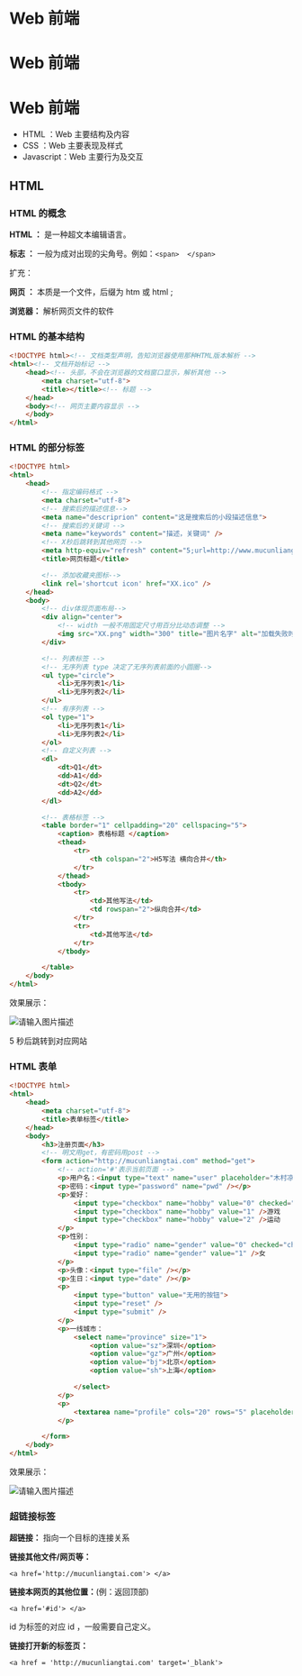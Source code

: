 # Web 前端


# Web 前端

# Web 前端

* HTML ：Web 主要结构及内容
* CSS ：Web 主要表现及样式
* Javascript：Web 主要行为及交互

## HTML

### HTML 的概念

**HTML ：** 是一种超文本编辑语言。

**标志 ：** 一般为成对出现的尖角号。例如：`<span>  </span>`

扩充：

**网页 ：** 本质是一个文件，后缀为 htm 或 html ;

**浏览器：** 解析网页文件的软件

### HTML 的基本结构

```html
<!DOCTYPE html><!-- 文档类型声明，告知浏览器使用那种HTML版本解析 -->
<html><!-- 文档开始标记 -->
	<head><!-- 头部，不会在浏览器的文档窗口显示，解析其他 -->
		<meta charset="utf-8">
		<title></title><!-- 标题 -->
	</head>
	<body><!-- 网页主要内容显示 -->
	</body>
</html>

```

### HTML 的部分标签

```html
<!DOCTYPE html>
<html>
	<head>
		<!-- 指定编码格式 -->
		<meta charset="utf-8">
		<!-- 搜索后的描述信息-->
		<meta name="descriprion" content="这是搜索后的小段描述信息">
		<!-- 搜索后的关键词 -->
		<meta name="keywords" content="描述，关键词" />
		<!-- X秒后跳转到其他网页 -->
		<meta http-equiv="refresh" content="5;url=http://www.mucunliangtai.com">
		<title>网页标题</title>

		<!-- 添加收藏夹图标-->
		<link rel='shortcut icon' href="XX.ico" />
	</head>
	<body>
		<!-- div体现页面布局-->
		<div align="center">
			<!-- width 一般不用固定尺寸用百分比动态调整 -->
			<img src="XX.png" width="300" title="图片名字" alt="加载失败时，显示的文字" />
		</div>

		<!-- 列表标签 -->
		<!-- 无序列表 type 决定了无序列表前面的小圆圈-->
		<ul type="circle">
			<li>无序列表1</li>
			<li>无序列表2</li>
		</ul>
		<!-- 有序列表 -->
		<ol type="1">
			<li>无序列表1</li>
			<li>无序列表2</li>
		</ol>
		<!-- 自定义列表 -->
		<dl>
			<dt>Q1</dt>
			<dd>A1</dd>
			<dt>Q2</dt>
			<dd>A2</dd>
		</dl>

		<!-- 表格标签 -->
		<table border="1" cellpadding="20" cellspacing="5">
			<caption> 表格标题 </caption>
			<thead>
				<tr>
					<th colspan="2">H5写法 横向合并</th>
				</tr>
			</thead>
			<tbody>
				<tr>
					<td>其他写法</td>
					<td rowspan="2">纵向合并</td>
				</tr>
				<tr>
					<td>其他写法</td>
				</tr>
			</tbody>

		</table>
	</body>
</html>

```

效果展示：

![请输入图片描述](./images/2022/01/4152653597.jpg)

5 秒后跳转到对应网站

### HTML 表单

```html
<!DOCTYPE html>
<html>
	<head>
		<meta charset="utf-8">
		<title>表单标签</title>
	</head>
	<body>
		<h3>注册页面</h3>
		<!-- 明文用get，有密码用post -->
		<form action="http://mucunliangtai.com" method="get">
			<!-- action='#'表示当前页面 -->
			<p>用户名：<input type="text" name="user" placeholder="木村凉太" /></p>
			<p>密码：<input type="password" name="pwd" /></p>
			<p>爱好：
				<input type="checkbox" name="hobby" value="0" checked="checked" />读书
				<input type="checkbox" name="hobby" value="1" />游戏
				<input type="checkbox" name="hobby" value="2" />运动
			</p>
			<p>性别：
				<input type="radio" name="gender" value="0" checked="checked" />男
				<input type="radio" name="gender" value="1" />女
			</p>
			<p>头像：<input type="file" /></p>
			<p>生日：<input type="date" /></p>
			<p>
				<input type="button" value="无用的按钮">
				<input type="reset" />
				<input type="submit" />
			</p>
			<p>一线城市：
				<select name="province" size="1">
					<option value="sz">深圳</option>
					<option value="gz">广州</option>
					<option value="bj">北京</option>
					<option value="sh">上海</option>

				</select>
			</p>
			<p>
				<textarea name="profile" cols="20" rows="5" placeholder="介绍"></textarea>
			</p>

		</form>
	</body>
</html>

```

效果展示：

![请输入图片描述](./images/2022/01/3340414582.jpg)

### 超链接标签

**超链接：** 指向一个目标的连接关系

**链接其他文件/网页等：**

`<a href='http://mucunliangtai.com'> </a>`

**链接本网页的其他位置：**(例：返回顶部)

`<a href='#id'> </a>`

id 为标签的对应 id ，一般需要自己定义。

**链接打开新的标签页：**

`<a href = 'http://mucunliangtai.com' target='_blank'>`
